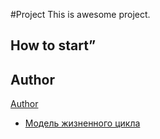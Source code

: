 #Project
This is awesome project.
## How to start”
## Author
[Author](author.md)
- [Модель жизненного цикла](.Lifecycle_Model)
